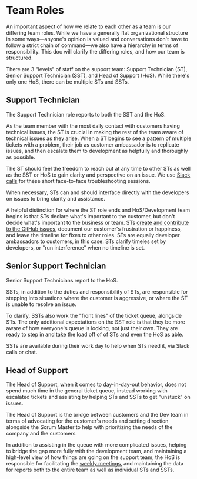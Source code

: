 # Team Roles

An important aspect of how we relate to each other as a team is our differing team roles. While we have a generally flat organizational structure in some ways—anyone's opinion is valued and conversations don't have to follow a strict chain of command—we also have a hierarchy in terms of responsibility. This doc will clarify the differing roles, and how our team is structured.

There are 3 "levels" of staff on the support team: Support Technician (ST), Senior Support Technician (SST), and Head of Support (HoS). While there's only one HoS, there can be multiple STs and SSTs.

## Support Technician
The Support Technician role reports to both the SST and the HoS. 

As the team member with the most daily contact with customers having technical issues, the ST is crucial in making the rest of the team aware of technical issues as they arise. When a ST begins to see a pattern of multiple tickets with a problem, their job as customer ambassador is to replicate issues, and then escalate them to development as helpfully and thoroughly as possible. 

The ST should feel the freedom to reach out at any time to other STs as well as the SST or HoS to gain clarity and perspective on an issue. We use [Slack calls](using-slack.md) for these short face-to-face troubleshooting sessions.
 
When necessary, STs can and should interface directly with the developers on issues to bring clarity and assistance. 

A helpful distinction for where the ST role ends and HoS/Development team begins is that STs declare what's important to the customer, but don't decide what's important to the business or team. STs [create and contribute to the GitHub issues](../daily-routine/contributing-to-github-issues.md), document our customer's frustration or happiness, and leave the timeline for fixes to other roles. STs are equally developer ambassadors to customers, in this case. STs clarify timeles set by developers, or "run interference" when no timeline is set.

## Senior Support Technician
Senior Support Technicians report to the HoS.

SSTs, in addition to the duties and responsibility of STs, are responsible for stepping into situations where the customer is aggressive, or where the ST is unable to resolve an issue. 

To clarify, SSTs also work the "front lines" of the ticket queue, alongside STs. The only additional expectations on the SST role is that they be more aware of how everyone's queue is looking, not just their own. They are ready to step in and take the load off of of STs and even the HoS as able.

SSTs are available during their work day to help when STs need it, via Slack calls or chat. 

## Head of Support
The Head of Support, when it comes to day-in-day-out behavior, does not spend much time in the general ticket queue, instead working with escalated tickets and assisting by helping STs and SSTs to get "unstuck" on issues. 

The Head of Support is the bridge between customers and the Dev team in terms of advocating for the customer's needs and setting direction alongside the Scrum Master to help with prioritizing the needs of the company and the customers.

In addition to assisting in the queue with more complicated issues, helping to bridge the gap more fully with the development team, and maintaining a high-level view of how things are going on the support team, the HoS is responsible for facilitating the [weekly meetings](weekly-meetings.md), and maintaining the data for reports both to the entire team as well as individual STs and SSTs.

